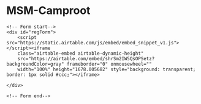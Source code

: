 # MSM-Camproot

    <!-- Form start-->
    <div id="regForm">
        <script src="https://static.airtable.com/js/embed/embed_snippet_v1.js"></script><iframe
        class="airtable-embed airtable-dynamic-height"
        src="https://airtable.com/embed/shrSm2IW5QsOPSetz?backgroundColor=gray" frameborder="0" onmousewheel=""
        width="100%" height="1678.005682" style="background: transparent; border: 1px solid #ccc;"></iframe>

    </div>

    <!-- Form end-->
